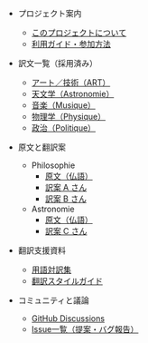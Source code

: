 - プロジェクト案内
  - [このプロジェクトについて](00_about.md)
  - [利用ガイド・参加方法](01_利用ガイド.md)

- 訳文一覧（採用済み）
  - [アート／技術（ART）](articles/アート（技術、ART）.md)
  - [天文学（Astronomie）](articles/astronomie.md)
  - [音楽（Musique）](articles/musique.md)
  - [物理学（Physique）](articles/physique.md)
  - [政治（Politique）](articles/politique.md)

- 原文と翻訳案
  - Philosophie
    - [原文（仏語）](translations/philosophie/original.md)
    - [訳案 A さん](translations/philosophie/userA_translation.md)
    - [訳案 B さん](translations/philosophie/userB_translation.md)
  - Astronomie
    - [原文（仏語）](translations/astronomie/original.md)
    - [訳案 C さん](translations/astronomie/userC_translation.md)

- 翻訳支援資料
  - [用語対訳集](glossary.md)
  - [翻訳スタイルガイド](styleguide.md)

- コミュニティと議論
  - [GitHub Discussions](https://github.com/ユーザー名/リポジトリ名/discussions)
  - [Issue一覧（提案・バグ報告）](https://github.com/ユーザー名/リポジトリ名/issues)
